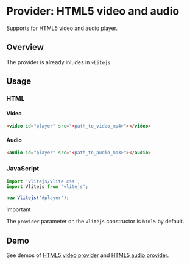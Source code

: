 # Provider: HTML5 video and audio

Supports for HTML5 video and audio player.

## Overview

The provider is already inludes in `vLitejs`.

## Usage

### HTML

#### Video

```html
<video id="player" src="<path_to_video_mp4>"></video>
```

#### Audio

```html
<audio id="player" src="<path_to_audio_mp3>"></audio>
```

### JavaScript

```js
import 'vlitejs/vlite.css';
import Vlitejs from 'vlitejs';

new Vlitejs('#player');
```

> [!IMPORTANT]
> The `provider` parameter on the `Vlitejs` constructor is `html5` by default.

## Demo

See demos of [HTML5 video provider](https://glitch.com/edit/#!/vlitejs-html5-video?previewSize=50&attributionHidden=false&sidebarCollapsed=false&path=index.html&previewFirst=false) and [HTML5 audio provider](https://glitch.com/edit/#!/vlitejs-html5-audio?previewSize=50&attributionHidden=false&sidebarCollapsed=false&path=index.html&previewFirst=false).
